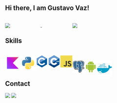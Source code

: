 ## Hi there, I am Gustavo Vaz! 

<div style="display: inline_block"><br>
  <a class="github-stats" href="https://github.com/gust-vaz/GustavoVaz">
    <img align="center" style="margin-right: 100px;" src="https://github-readme-stats.vercel.app/api?username=gust-vaz&count_private=true&show_icons=true&theme=tokyonight&hide=issues,stars" />
  </a>

  <a class="github-stats" href="https://github.com/anuraghazra/convoychat">
    <img align="center" style="margin-left: 100px;" src="https://github-readme-stats.vercel.app/api/top-langs/?username=gust-vaz&langs_count=5&theme=tokyonight&layout=compact" />
  </a>
 
</div> 
  
## Skills
<div style="display: inline_block"><br>
    <img  align="left" alt="Gustavo-Kotlin" height="50" width="50" src="https://github.com/devicons/devicon/blob/master/icons/kotlin/kotlin-original.svg">
    &nbsp;&nbsp;&nbsp;&nbsp;&nbsp;&nbsp;&nbsp;&nbsp;&nbsp;&nbsp;&nbsp;&nbsp;&nbsp;
    <img align="left" alt="Gustavo-Python" height="50" width="50" src="https://github.com/devicons/devicon/blob/master/icons/python/python-original.svg">
    &nbsp;&nbsp;&nbsp;&nbsp;&nbsp;&nbsp;&nbsp;&nbsp;&nbsp;&nbsp;&nbsp;&nbsp;&nbsp;
    <img align="left" alt="Gustavo-C" height="40" width="40" src="https://github.com/devicons/devicon/blob/master/icons/c/c-original.svg">
    &nbsp;&nbsp;&nbsp;&nbsp;&nbsp;&nbsp;&nbsp;&nbsp;&nbsp;&nbsp;&nbsp;&nbsp;&nbsp;
    <img align="left" alt="Gustavo-cpp" height="40" width="40" src="https://github.com/devicons/devicon/blob/master/icons/cplusplus/cplusplus-original.svg">
    &nbsp;&nbsp;&nbsp;&nbsp;&nbsp;&nbsp;&nbsp;&nbsp;&nbsp;&nbsp;&nbsp;&nbsp;&nbsp;
    <img align="left" alt="Gustavo-Js" height="40" width="40" src="https://raw.githubusercontent.com/devicons/devicon/master/icons/javascript/javascript-original.svg">
    &nbsp;&nbsp;&nbsp;&nbsp;&nbsp;&nbsp;&nbsp;&nbsp;&nbsp;&nbsp;&nbsp;&nbsp;&nbsp;
    <img align="left" alt="Gustavo-postgres" height="40" width="40" src="https://github.com/devicons/devicon/blob/master/icons/postgresql/postgresql-original.svg">
    &nbsp;&nbsp;&nbsp;&nbsp;&nbsp;&nbsp;&nbsp;&nbsp;&nbsp;&nbsp;&nbsp;&nbsp;&nbsp;
    <img align="left" alt="Gustavo-android" height="40" width="40" src="https://github.com/devicons/devicon/blob/master/icons/android/android-original.svg">
    &nbsp;&nbsp;&nbsp;&nbsp;&nbsp;&nbsp;&nbsp;&nbsp;&nbsp;&nbsp;&nbsp;&nbsp;&nbsp;
    <img align="left" alt="Gustavo-docker" height="50" width="50" src="https://github.com/devicons/devicon/blob/master/icons/docker/docker-plain.svg">
<!--     &nbsp;&nbsp;&nbsp;&nbsp;&nbsp;&nbsp;&nbsp;&nbsp;&nbsp;&nbsp;&nbsp;&nbsp;&nbsp; -->
</div>




</br>

## Contact 
<div> 
  <a href="https://www.linkedin.com/in/gust-vaz/" target="_blank"><img src="https://img.shields.io/badge/-LinkedIn-%230077B5?style=for-the-badge&logo=linkedin&logoColor=white" target="_blank"></a> 
  <a href = "mailto: gustavo.vaz@usp.br"><img src="https://img.shields.io/badge/-Gmail-%23333?style=for-the-badge&logo=gmail&logoColor=white" target="_blank"></a>
 </br>
</br>
